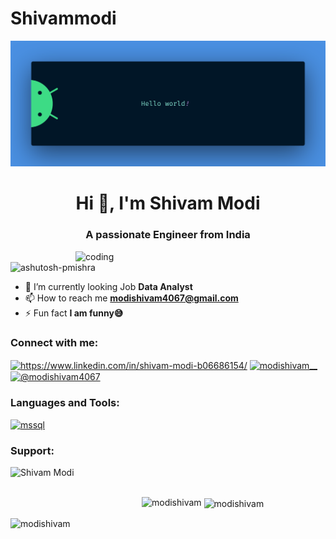 # Shivammodi
![logo](https://github.com/Modishivam/shivammodi/blob/main/banner.png)

<h1 align="center">Hi 👋, I'm Shivam Modi</h1>
<h3 align="center">A passionate Engineer from India</h3>

<img align="right" alt="coding" width="400" src="https://cdn.dribbble.com/users/1292677/screenshots/6139167/avento.gif">



<p align="left"> <img src="https://komarev.com/ghpvc/?username=ashutosh-pmishra&label=Profile%20views&color=0e75b6&style=flat" alt="ashutosh-pmishra" /> </p>

- 🌱 I’m currently looking Job **Data Analyst**
- 📫 How to reach me **modishivam4067@gmail.com**
- ⚡ Fun fact **I am funny😅**



<h3 align="left">Connect with me:</h3>
<p align="left">
<a href="https://linkedin.com/in/https://www.linkedin.com/in/shivam-modi-b06686154/" target="blank"><img align="center" src="https://raw.githubusercontent.com/rahuldkjain/github-profile-readme-generator/master/src/images/icons/Social/linked-in-alt.svg" alt="https://www.linkedin.com/in/shivam-modi-b06686154/" height="30" width="40" /></a>
<a href="https://instagram.com/modishivam__" target="blank"><img align="center" src="https://raw.githubusercontent.com/rahuldkjain/github-profile-readme-generator/master/src/images/icons/Social/instagram.svg" alt="modishivam__" height="30" width="40" /></a>
<a href="https://www.hackerrank.com/@modishivam4067" target="blank"><img align="center" src="https://raw.githubusercontent.com/rahuldkjain/github-profile-readme-generator/master/src/images/icons/Social/hackerrank.svg" alt="@modishivam4067" height="30" width="40" /></a>
</p>

<h3 align="left">Languages and Tools:</h3>
<p align="left"> <a href="https://www.microsoft.com/en-us/sql-server" target="_blank" rel="noreferrer"> <img src="https://www.svgrepo.com/show/303229/microsoft-sql-server-logo.svg" alt="mssql" width="40" height="40"/> </a> </p>

<h3 align="left">Support:</h3>
<p><a href="https://www.buymeacoffee.com/Shivam Modi"> <img align="left" src="https://cdn.buymeacoffee.com/buttons/v2/default-yellow.png" height="50" width="210" alt="Shivam Modi" /></a></p><br><br>

<p><img align="left" src="https://github-readme-stats.vercel.app/api/top-langs?username=modishivam&show_icons=true&locale=en&layout=compact" alt="modishivam" /></p>

<p>&nbsp;<img align="center" src="https://github-readme-stats.vercel.app/api?username=modishivam&show_icons=true&locale=en" alt="modishivam" /></p>

<p><img align="center" src="https://github-readme-streak-stats.herokuapp.com/?user=modishivam&" alt="modishivam" /></p>
